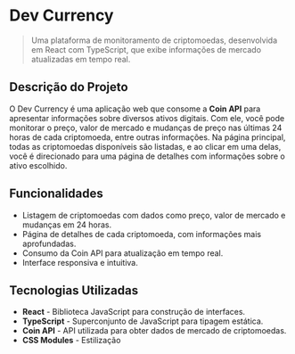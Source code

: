 # Dev Currency

> Uma plataforma de monitoramento de criptomoedas, desenvolvida em React com TypeScript, que exibe informações de mercado atualizadas em tempo real.

## Descrição do Projeto

O Dev Currency é uma aplicação web que consome a **Coin API** para apresentar informações sobre diversos ativos digitais. Com ele, você pode monitorar o preço, valor de mercado e mudanças de preço nas últimas 24 horas de cada criptomoeda, entre outras informações. Na página principal, todas as criptomoedas disponíveis são listadas, e ao clicar em uma delas, você é direcionado para uma página de detalhes com informações sobre o ativo escolhido.

## Funcionalidades

- Listagem de criptomoedas com dados como preço, valor de mercado e mudanças em 24 horas.
- Página de detalhes de cada criptomoeda, com informações mais aprofundadas.
- Consumo da Coin API para atualização em tempo real.
- Interface responsiva e intuitiva.

## Tecnologias Utilizadas

- **React** - Biblioteca JavaScript para construção de interfaces.
- **TypeScript** - Superconjunto de JavaScript para tipagem estática.
- **Coin API** - API utilizada para obter dados de mercado de criptomoedas.
- **CSS Modules** - Estilização
